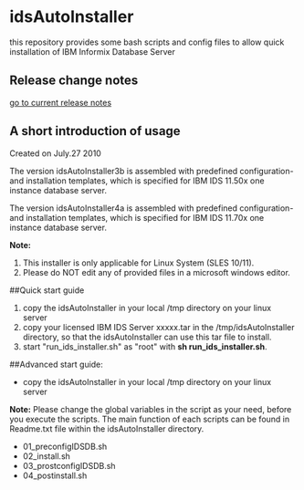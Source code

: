 # idsAutoInstaller
this repository provides some bash scripts and config files to allow quick installation of IBM Informix Database Server

## Release change notes
[go to current release notes](/RELEASE_NOTES.md/)

## A short introduction of usage
Created on July.27 2010

The version idsAutoInstaller3b is assembled with predefined configuration- and installation templates, which is specified for IBM IDS 11.50x one instance database server.

The version idsAutoInstaller4a is assembled with predefined configuration- and installation templates, which is specified for IBM IDS 11.70x one instance database server.

**Note:** 
1. This installer is only applicable for Linux System (SLES 10/11).
2. Please do NOT edit any of provided files in a microsoft windows editor.

##Quick start guide

1. copy the idsAutoInstaller<X> in your local /tmp directory on your linux server
2. copy your licensed IBM IDS Server xxxxx.tar in the /tmp/idsAutoInstaller<X> directory, so that the idsAutoInstaller can use this tar file to install.
3. start "run_ids_installer.sh" as "root" with **sh run_ids_installer.sh**.


##Advanced start guide:

- copy the idsAutoInstaller<X> in your local /tmp directory on your linux server

**Note:** Please change the global variables in the script as your need, before you execute the scripts. The main function of each scripts can be found in Readme.txt file within the idsAutoInstaller directory. 
 
- 01_preconfigIDSDB.sh
- 02_install.sh
- 03_prostconfigIDSDB.sh
- 04_postinstall.sh
